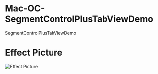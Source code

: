 # Mac-OC-SegmentControlPlusTabViewDemo
SegmentControlPlusTabViewDemo

# Effect Picture
![Effect Picture](https://github.com/iHTCboy/Mac-OC-SegmentControlPlusTabViewDemo/blob/master/QQ20161222-220940-HD.gif)
